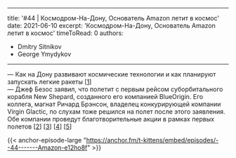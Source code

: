 
---
title: '#44 | Космодром-На-Дону, Основатель Amazon летит в космос'
date: 2021-06-10
excerpt: 'Космодром-На-Дону, Основатель Amazon летит в космос'
timeToRead: 0
authors:
  - Dmitry Sitnikov
  - George Ymydykov
---

— Как на Дону развивают космические технологии и как планируют запускать легкие ракеты [[1](https://rostov.rbc.ru/rostov/09/06/2021/60c091169a7947563c04d793)]<br/>
— Джеф Безос заявил, что полетит с первым рейсом суборбитального корабля New Shepard, созданного его компанией BlueOrigin. Его коллега, магнат Ричард Брэнсон, владелец конкурирующей компании Virgin Glactic, по слухам тоже решился на полет после этого заявления. Обе компании проведут благотворительные акции в рамках первых полетов [[2](https://www.livescience.com/jeff-bezos-blue-origin-first-passenger-spaceflight.html)] [[3](https://www.space.com/blue-origin-new-shepard-first-astronaut-flight-july-20)] [[4](https://www.msn.com/en-us/news/technology/virgin-galactic-downplays-rumblings-about-a-suborbital-branson-vs-bezos-space-race/ar-AAKQcyC)] [[5](https://www.msn.com/en-gb/money/technology/virgin-galactic-to-launch-science-communicator-and-researcher-to-space/ar-AAKJOs1)]

{{< anchor-episode-large "https://anchor.fm/t-kittens/embed/episodes/--44-------Amazon-e12ho8f" >}}
